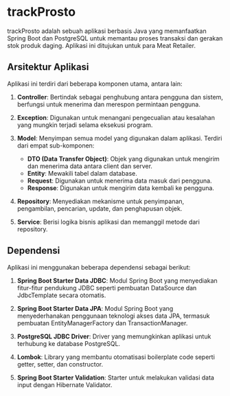 # trackProsto
trackProsto adalah sebuah aplikasi berbasis Java yang memanfaatkan Spring Boot dan PostgreSQL untuk memantau proses transaksi dan gerakan stok produk daging. Aplikasi ini ditujukan untuk para Meat Retailer.

## Arsitektur Aplikasi

Aplikasi ini terdiri dari beberapa komponen utama, antara lain:

1. **Controller**: Bertindak sebagai penghubung antara pengguna dan sistem, berfungsi untuk menerima dan merespon permintaan pengguna.

2. **Exception**: Digunakan untuk menangani pengecualian atau kesalahan yang mungkin terjadi selama eksekusi program.

3. **Model**: Menyimpan semua model yang digunakan dalam aplikasi. Terdiri dari empat sub-komponen:
    - **DTO (Data Transfer Object)**: Objek yang digunakan untuk mengirim dan menerima data antara client dan server.
    - **Entity**: Mewakili tabel dalam database.
    - **Request**: Digunakan untuk menerima data masuk dari pengguna.
    - **Response**: Digunakan untuk mengirim data kembali ke pengguna.

4. **Repository**: Menyediakan mekanisme untuk penyimpanan, pengambilan, pencarian, update, dan penghapusan objek.

5. **Service**: Berisi logika bisnis aplikasi dan memanggil metode dari repository.


## Dependensi

Aplikasi ini menggunakan beberapa dependensi sebagai berikut:

1. **Spring Boot Starter Data JDBC**: Modul Spring Boot yang menyediakan fitur-fitur pendukung JDBC seperti pembuatan DataSource dan JdbcTemplate secara otomatis.

2. **Spring Boot Starter Data JPA**: Modul Spring Boot yang menyederhanakan penggunaan teknologi akses data JPA, termasuk pembuatan EntityManagerFactory dan TransactionManager.

3. **PostgreSQL JDBC Driver**: Driver yang memungkinkan aplikasi untuk terhubung ke database PostgreSQL.

4. **Lombok**: Library yang membantu otomatisasi boilerplate code seperti getter, setter, dan constructor.

5. **Spring Boot Starter Validation**: Starter untuk melakukan validasi data input dengan Hibernate Validator.
